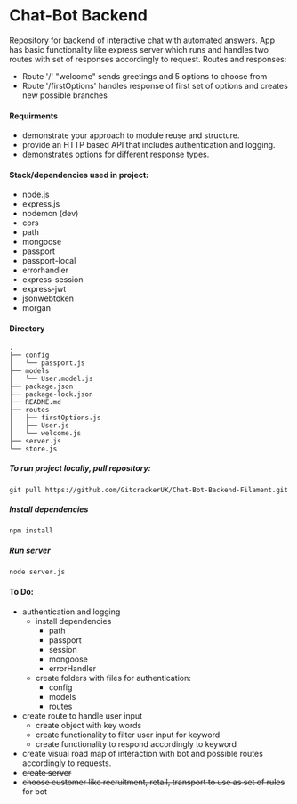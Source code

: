 # Chat-Bot Backend

Repository for backend of interactive chat with automated answers.
App has basic functionality like express server which runs and handles two routes with set of responses accordingly to request.
Routes and responses:

-   Route '/' "welcome" sends greetings and 5 options to choose from
-   Route '/firstOptions' handles response of first set of options and creates new possible branches

#### Requirments

-   demonstrate your approach to module reuse and structure.
-   provide an HTTP based API that includes authentication and logging.
-   demonstrates options for different response types.

#### Stack/dependencies used in project:

-   node.js
-   express.js
-   nodemon (dev)
-   cors
-   path
-   mongoose
-   passport
-   passport-local
-   errorhandler
-   express-session
-   express-jwt
-   jsonwebtoken
-   morgan

#### Directory

```
.
├── config
│   └── passport.js
├── models
│   └── User.model.js
├── package.json
├── package-lock.json
├── README.md
├── routes
│   ├── firstOptions.js
│   ├── User.js
│   └── welcome.js
├── server.js
└── store.js
```

##### To run project locally, pull repository:

```
git pull https://github.com/GitcrackerUK/Chat-Bot-Backend-Filament.git
```

##### Install dependencies

```
npm install
```

##### Run server

```
node server.js
```

#### To Do:

-   authentication and logging
    -   install dependencies
        -   path
        -   passport
        -   session
        -   mongoose
        -   errorHandler
    -   create folders with files for authentication:
        -   config
        -   models
        -   routes
-   create route to handle user input
    -   create object with key words
    -   create functionality to filter user input for keyword
    -   create functionality to respond accordingly to keyword
-   create visual road map of interaction with bot and possible routes accordingly to requests.
-   <s> create server</s>
-   <s>choose customer like recruitment, retail, transport to use as set of rules for bot</s>
